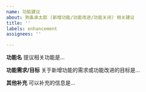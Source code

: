 ```yaml
---
name: 功能建议
about: 狗条承太郎 (新增功能/功能改进/功能关闭) 相关建议
title: ''
labels: enhancement
assignees: ''

---
```


**功能名**
提议相关功能是...

**功能需求/目标**
关于新增功能的需求或功能改进的目标是...

**其他补充**
可以补充的信息是...
